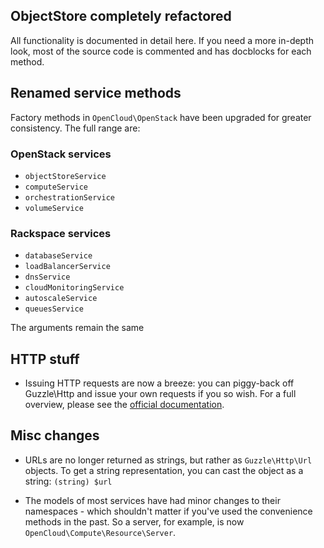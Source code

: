 ## ObjectStore completely refactored

All functionality is documented in detail here. If you need a more in-depth look, most of the source code is commented
and has docblocks for each method.

## Renamed service methods

Factory methods in `OpenCloud\OpenStack` have been upgraded for greater consistency. The full range are:

### OpenStack services

- `objectStoreService`
- `computeService`
- `orchestrationService`
- `volumeService`

### Rackspace services

- `databaseService`
- `loadBalancerService`
- `dnsService`
- `cloudMonitoringService`
- `autoscaleService`
- `queuesService`

The arguments remain the same

## HTTP stuff

- Issuing HTTP requests are now a breeze: you can piggy-back off Guzzle\Http and issue your own requests if you so wish.
 For a full overview, please see the [official documentation](http://guzzlephp.org).

## Misc changes

- URLs are no longer returned as strings, but rather as `Guzzle\Http\Url` objects. To get a string representation, you
 can cast the object as a string: `(string) $url`

- The models of most services have had minor changes to their namespaces - which shouldn't matter if you've used the
convenience methods in the past. So a server, for example, is now `OpenCloud\Compute\Resource\Server`.
